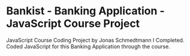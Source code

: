 # Bankist - Banking Application - JavaScript Course Project

JavaScript Course Coding Project by Jonas Schmedtmann I Completed. Coded JavaScript for this Banking Application through the course.
